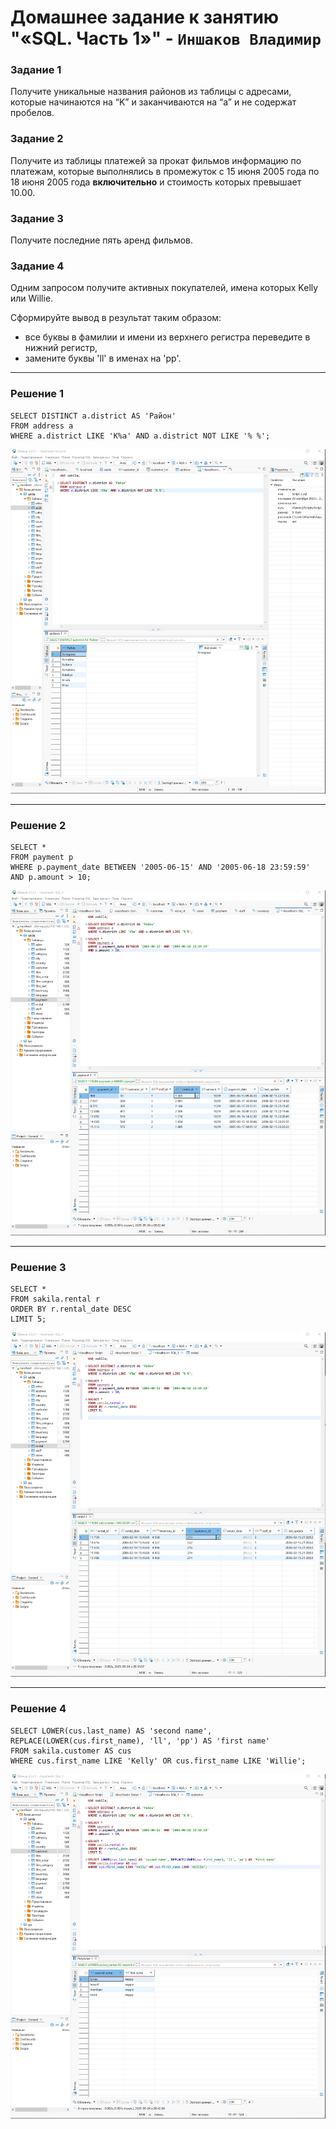 # Домашнее задание к занятию "«SQL. Часть 1»" - `Иншаков Владимир`

### Задание 1

Получите уникальные названия районов из таблицы с адресами, которые начинаются на “K” и заканчиваются на “a” и не содержат пробелов.

### Задание 2

Получите из таблицы платежей за прокат фильмов информацию по платежам, которые выполнялись в промежуток с 15 июня 2005 года по 18 июня 2005 года **включительно** и стоимость которых превышает 10.00.

### Задание 3

Получите последние пять аренд фильмов.

### Задание 4

Одним запросом получите активных покупателей, имена которых Kelly или Willie. 

Сформируйте вывод в результат таким образом:
- все буквы в фамилии и имени из верхнего регистра переведите в нижний регистр,
- замените буквы 'll' в именах на 'pp'.
 ---

### Решение 1

```
SELECT DISTINCT a.district AS 'Район' 
FROM address a
WHERE a.district LIKE 'K%a' AND a.district NOT LIKE '% %';
```
![Screenshot_1](https://github.com/MrVanG0gh/Netology_12-03_SQL_p1/blob/main/Screenshots/Screenshot_1.png)

---
### Решение 2

```
SELECT *
FROM payment p
WHERE p.payment_date BETWEEN '2005-06-15' AND '2005-06-18 23:59:59'
AND p.amount > 10;
```
![Screenshot_2](https://github.com/MrVanG0gh/Netology_12-03_SQL_p1/blob/main/Screenshots/Screenshot_2.png)

---
### Решение 3

```
SELECT *
FROM sakila.rental r
ORDER BY r.rental_date DESC
LIMIT 5;
```
![Screenshot_3](https://github.com/MrVanG0gh/Netology_12-03_SQL_p1/blob/main/Screenshots/Screenshot_3.png)

---
### Решение 4

```
SELECT LOWER(cus.last_name) AS 'second name', REPLACE(LOWER(cus.first_name), 'll', 'pp') AS 'first name'
FROM sakila.customer AS cus
WHERE cus.first_name LIKE 'Kelly' OR cus.first_name LIKE 'Willie';
```
![Screenshot_4](https://github.com/MrVanG0gh/Netology_12-03_SQL_p1/blob/main/Screenshots/Screenshot_4.png)

